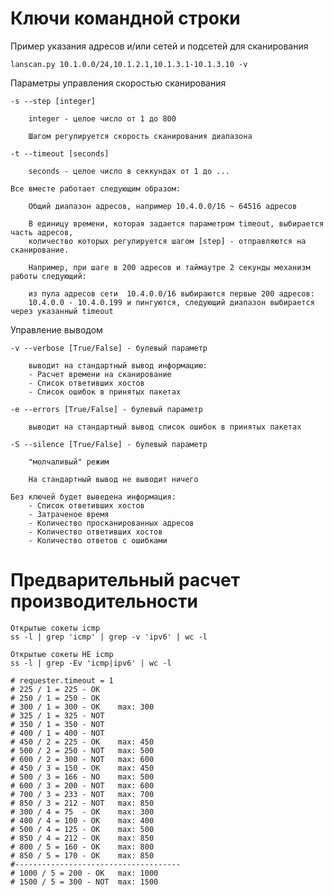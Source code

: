 # Ключи командной строки

Пример указания адресов и/или сетей и подсетей для сканирования
    
    lanscan.py 10.1.0.0/24,10.1.2.1,10.1.3.1-10.1.3.10 -v
    
Параметры управления скоростью сканирования

    -s --step [integer]
    
        integer - целое число от 1 до 800
        
        Шагом регулируется скорость сканирования диапазона
       
    -t --timeout [seconds]
    
        seconds - целое число в секкундах от 1 до ...
        
    Все вместе работает следующим образом:
        
        Общий диапазон адресов, например 10.4.0.0/16 ~ 64516 адресов
        
        В единицу времени, которая задается параметром timeout, выбирается часть адресов, 
        количество которых регулируется шагом [step] - отправляются на сканирование.
        
        Например, при шаге в 200 адресов и таймаутре 2 секунды механизм работы следующий: 
            
        из пула адресов сети  10.4.0.0/16 выбираются первые 200 адресов:
        10.4.0.0 - 10.4.0.199 и пингуются, следующий диапазон выбирается через указанный timeout
        
Управление выводом

    -v --verbose [True/False] - булевый параметр
       
        выводит на стандартный вывод информацию:
        - Расчет времени на сканирование
        - Список ответивших хостов
        - Список ошибок в принятых пакетах
    
    -e --errors [True/False] - булевый параметр
    
        выводит на стандартный вывод список ошибок в принятых пакетах
        
    -S --silence [True/False] - булевый параметр
    
        "молчаливый" режим
        
        На стандартный вывод не выводит ничего
    
    Без ключей будет выведена информация:
        - Список ответивших хостов
        - Затраченое время
        - Количество просканированных адресов
        - Количество ответивших хостов
        - Количество ответов с ошибками
         
# Предварительный расчет производительности
    Открытые сокеты icmp
    ss -l | grep 'icmp' | grep -v 'ipv6' | wc -l
    
    Открытые сокеты НЕ icmp
    ss -l | grep -Ev 'icmp|ipv6' | wc -l
    
    # requester.timeout = 1
    # 225 / 1 = 225 - OK
    # 250 / 1 = 250 - OK
    # 300 / 1 = 300 - OK    max: 300
    # 325 / 1 = 325 - NOT
    # 350 / 1 = 350 - NOT
    # 400 / 1 = 400 - NOT
    # 450 / 2 = 225 - OK    max: 450
    # 500 / 2 = 250 - NOT   max: 500
    # 600 / 2 = 300 - NOT   max: 600
    # 450 / 3 = 150 - OK    max: 450
    # 500 / 3 = 166 - NO    max: 500
    # 600 / 3 = 200 - NOT   max: 600
    # 700 / 3 = 233 - NOT   max: 700
    # 850 / 3 = 212 - NOT   max: 850
    # 300 / 4 = 75  - OK    max: 300
    # 400 / 4 = 100 - OK    max: 400
    # 500 / 4 = 125 - OK    max: 500
    # 850 / 4 = 212 - OK    max: 850
    # 800 / 5 = 160 - OK    max: 800
    # 850 / 5 = 170 - OK    max: 850
    #-------------------------------------
    # 1000 / 5 = 200 - OK   max: 1000
    # 1500 / 5 = 300 - NOT  max: 1500
